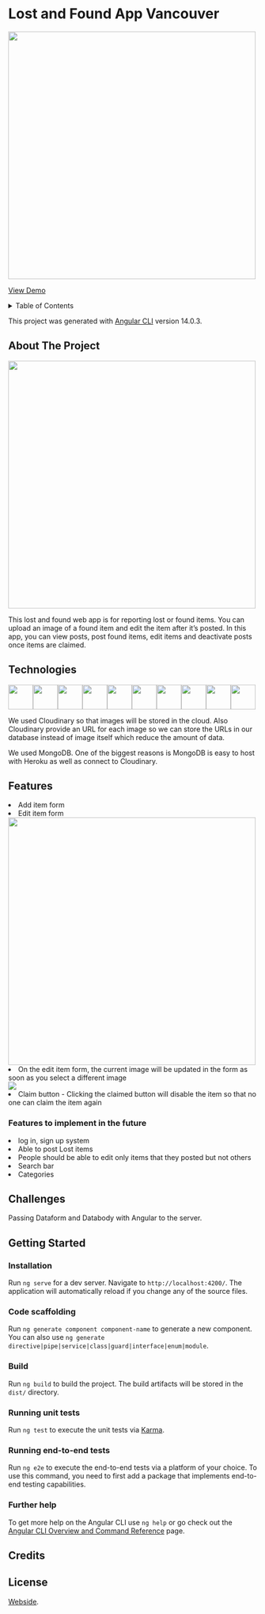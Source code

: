 

# Lost and Found App Vancouver

<img src="https://res.cloudinary.com/vanarts-webdev/image/upload/v1672535776/Screenshot_2022-12-31_at_5.14.43_PM_g7htuf.png" height="500" />


 <a href="https://lost-and-found.sachigoto.me/">View Demo</a>
 
 <details>
  <summary>Table of Contents</summary>
  <ol>
    <li>
      <a href="#about-the-project">About The Project</a>
    </li>
    <li>
      <a href="#technologies">Technologies</a>
    </li>
    <li><a href="#features">Features</a></li>
    <li><a href="#challenges">Challenges</a></li>
    <li><a href="#getting-started">Getting Started</a>
        <ul>
         <li><a href="#installation-with">Installation</a></li>
         <li><a href="#code-scaffolding">Code Scaffolding</a></li>
        <li><a href="#build">Build</a></li>
        <li><a href="#running-unit-tests">Running unit tests</a></li>
        <li><a href="#running-end-to-end-tests">Running end-to-end tests</a></li>
        <li><a href="#further-help> Further help </a> </li>
      </ul>
    </li>
    <li><a href="#credits">Credits</a></li>
    <li><a href="#license">License</a></li>
  </ol>
</details>
 
 This project was generated with [Angular CLI](https://github.com/angular/angular-cli) version 14.0.3.
 
## About The Project
<img src="https://media.giphy.com/media/KUSzhGOqjj9lsgaOP8/giphy.gif" width="500" />

This lost and found web app is for reporting lost or found items. You can upload an image of a found item and edit the item after it’s posted. 
In this app, you can view posts, post found items, edit items and deactivate posts once items are claimed.

## Technologies
<div style="display:inline-flex;>
<img src="https://user-images.githubusercontent.com/25181517/183568594-85e280a7-0d7e-4d1a-9028-c8c2209e073c.png" width="50" />
<img src="https://user-images.githubusercontent.com/25181517/183568594-85e280a7-0d7e-4d1a-9028-c8c2209e073c.png" width="50" />
<img src="https://user-images.githubusercontent.com/25181517/183890598-19a0ac2d-e88a-4005-a8df-1ee36782fde1.png" width="50" />
<img src="https://user-images.githubusercontent.com/25181517/183859966-a3462d8d-1bc7-4880-b353-e2cbed900ed6.png" width="50" />
<img src="https://user-images.githubusercontent.com/25181517/182884177-d48a8579-2cd0-447a-b9a6-ffc7cb02560e.png" width="50" />
<img src="https://user-images.githubusercontent.com/25181517/183898054-b3d693d4-dafb-4808-a509-bab54cf5de34.png" width="50" />
<img src="https://user-images.githubusercontent.com/25181517/192158956-48192682-23d5-4bfc-9dfb-6511ade346bc.png" width="50" />
<img src="https://user-images.githubusercontent.com/25181517/183890595-779a7e64-3f43-4634-bad2-eceef4e80268.png" width="50" />
<img src="https://cloudinary-res.cloudinary.com/image/upload/website/cloudinary_web_favicon.png" width="50" />
<img src="https://www.vectorlogo.zone/logos/heroku/heroku-icon.svg" width="50" />
<img src="https://www.vectorlogo.zone/logos/netlify/netlify-icon.svg" width="50" />
</div>

<p>We used Cloudinary so that images will be stored in the cloud. Also Cloudinary provide an URL for each image so we can store the URLs in our database instead of image itself which reduce the amount of data. 

We used MongoDB. One of the biggest reasons is MongoDB is easy to host with Heroku as well as connect to Cloudinary.</p>



## Features

<li>Add item form </li> 

<li>Edit item form </li>
<img src="https://media.giphy.com/media/BiJJi0ehHXjrp6p0n5/giphy.gif" width="500"/>

<li>On the edit item form, the current image will be updated in the form as soon as you select a different image</li>
<img src="https://media.giphy.com/media/NcgGFsthaGyqrIWBo6/giphy.gif" />

<li>Claim button - Clicking the claimed button will disable the item so that no one can claim the item again</li>

<h3> Features to implement in the future </h3>

<li>log in, sign up system </li>
<li>Able to post Lost items </li>
<li>People should be able to edit only items that they posted but not others </li>
<li>Search bar </li>
<li>Categories</li>

## Challenges

Passing Dataform and Databody with Angular to the server. 


## Getting Started

### Installation
Run `ng serve` for a dev server. Navigate to `http://localhost:4200/`. The application will automatically reload if you change any of the source files.

### Code scaffolding

Run `ng generate component component-name` to generate a new component. You can also use `ng generate directive|pipe|service|class|guard|interface|enum|module`.

### Build

Run `ng build` to build the project. The build artifacts will be stored in the `dist/` directory.

### Running unit tests

Run `ng test` to execute the unit tests via [Karma](https://karma-runner.github.io).

### Running end-to-end tests

Run `ng e2e` to execute the end-to-end tests via a platform of your choice. To use this command, you need to first add a package that implements end-to-end testing capabilities.

### Further help

To get more help on the Angular CLI use `ng help` or go check out the [Angular CLI Overview and Command Reference](https://angular.io/cli) page.

## Credits

## License 


[Webside](https://lost-and-found.sachigoto.me/).

